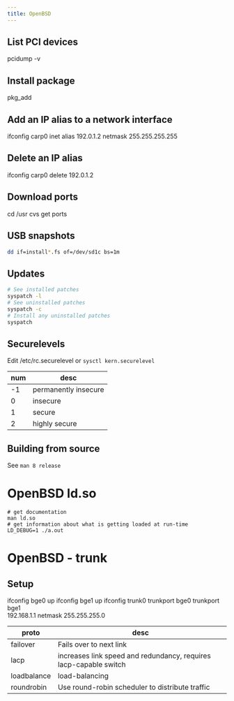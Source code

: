 ```yaml
---
title: OpenBSD
---
```


## List PCI devices

 pcidump -v

## Install package

 pkg_add <package>

## Add an IP alias to a network interface

 ifconfig carp0 inet alias 192.0.1.2 netmask 255.255.255.255

## Delete an IP alias

 ifconfig carp0 delete 192.0.1.2

## Download ports

 cd /usr
 cvs get ports

## USB snapshots

```bash
dd if=install*.fs of=/dev/sd1c bs=1m
```

## Updates

```bash
# See installed patches
syspatch -l
# See uninstalled patches
syspatch -c
# Install any uninstalled patches
syspatch
```

## Securelevels

Edit /etc/rc.securelevel or `sysctl kern.securelevel`

num | desc
--- | ---
-1  | permanently insecure
0   | insecure
1   | secure
2   | highly secure


## Building from source

See `man 8 release`

# OpenBSD ld.so

```
# get documentation
man ld.so
# get information about what is getting loaded at run-time
LD_DEBUG=1 ./a.out
```


# OpenBSD - trunk

## Setup

 ifconfig bge0 up
 ifconfig bge1 up
 ifconfig trunk0 trunkport <proto> bge0 trunkport bge1 \
 192.168.1.1 netmask 255.255.255.0

proto       | desc
---         | ---
failover    | Fails over to next link
lacp        | increases link speed and redundancy, requires lacp-capable switch
loadbalance | load-balancing
roundrobin  | Use round-robin scheduler to distribute traffic


